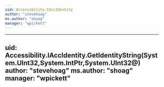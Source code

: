 ```yaml
---
uid: Accessibility.IAccIdentity
author: "stevehoag"
ms.author: "shoag"
manager: "wpickett"
---
```


---
uid: Accessibility.IAccIdentity.GetIdentityString(System.UInt32,System.IntPtr,System.UInt32@)
author: "stevehoag"
ms.author: "shoag"
manager: "wpickett"
---
